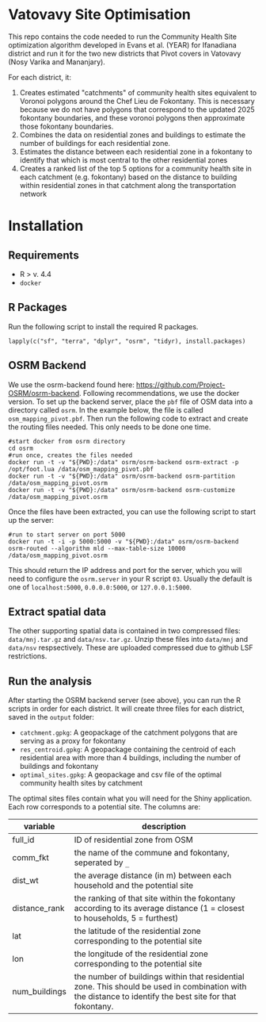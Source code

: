 # Vatovavy Site Optimisation

This repo contains the code needed to run the Community Health Site optimization algorithm developed in Evans et al. (YEAR) for Ifanadiana district and run it for the two new districts that Pivot covers in Vatovavy (Nosy Varika and Mananjary).

For each district, it:

1. Creates estimated "catchments" of community health sites equivalent to Voronoi polygons around the Chef Lieu de Fokontany. This is necessary because we do not have polygons that correspond to the updated 2025 fokontany boundaries, and these voronoi polygons then approximate those fokontany boundaries.
2. Combines the data on residential zones and buildings to estimate the number of buildings for each residential zone.
3. Estimates the distance between each residential zone in a fokontany to identify that which is most central to the other residential zones
2. Creates a ranked list of the top 5 options for a community health site in each catchment (e.g. fokontany) based on the distance to building within residential zones in that catchment along the transportation network

# Installation

## Requirements

- R > v. 4.4
- `docker`


## R Packages

Run the following script to install the required R packages.

```
lapply(c("sf", "terra", "dplyr", "osrm", "tidyr), install.packages)
```

## OSRM Backend

We use the osrm-backend found here: https://github.com/Project-OSRM/osrm-backend. Following recommendations, we use the docker version. To set up the backend server, place the `pbf` file of OSM data into a directory called `osrm`. In the example below, the file is called `osm_mapping_pivot.pbf`. Then run the following code to extract and create the routing files needed. This only needs to be done one time.

```
#start docker from osrm directory
cd osrm
#run once, creates the files needed
docker run -t -v "${PWD}:/data" osrm/osrm-backend osrm-extract -p /opt/foot.lua /data/osm_mapping_pivot.pbf
docker run -t -v "${PWD}:/data" osrm/osrm-backend osrm-partition /data/osm_mapping_pivot.osrm  
docker run -t -v "${PWD}:/data" osrm/osrm-backend osrm-customize /data/osm_mapping_pivot.osrm 
```

Once the files have been extracted, you can use the following script to start up the server:

```
#run to start server on port 5000
docker run -t -i -p 5000:5000 -v "${PWD}:/data" osrm/osrm-backend osrm-routed --algorithm mld --max-table-size 10000 /data/osm_mapping_pivot.osrm 
```

This should return the IP address and port for the server, which you will need to configure the `osrm.server` in your R script `03`. Usually the default is one of `localhost:5000`, `0.0.0.0:5000`, or `127.0.0.1:5000`.

## Extract spatial data

The other supporting spatial data is contained in two compressed files: `data/mnj.tar.gz` and `data/nsv.tar.gz`. Unzip these files into `data/mnj` and `data/nsv` respsectively. These are uploaded compressed due to github LSF restrictions.


## Run the analysis

After starting the OSRM backend server (see above), you can run the R scripts in order for each district. It will create three files for each district, saved in the `output` folder:

- `catchment.gpkg`: A geopackage of the catchment polygons that are serving as a proxy for fokontany
- `res_centroid.gpkg`: A geopackage containing the centroid of each residential area with more than 4 buildings, including the number of buildings and fokontany
- `optimal_sites.gpkg`: A geopackage and csv file of the optimal community health sites by catchment 

The optimal sites files contain what you will need for the Shiny application. Each row corresponds to a potential site. The columns are:

| variable      | description                                                                                                                                              |
|---------------|----------------------------------------------------------------------------------------------------------------------------------------------------------|
| full_id       | ID of residential zone from OSM                                                                                                                          |
| comm_fkt      | the name of the commune and fokontany, seperated by `_`                                                                                                  |
| dist_wt       | the average distance (in m) between each household and the potential site                                                                                |
| distance_rank | the ranking of that site within the fokontany according to its average distance (1 = closest to households, 5 = furthest)                                |
| lat           | the latitude of the residential zone corresponding to the potential site                                                                                 |
| lon           | the longitude of the residential zone corresponding to the potential site                                                                                |
| num_buildings | the number of buildings within that residential zone. This should be used in combination with the distance to identify the best site for that fokontany. |